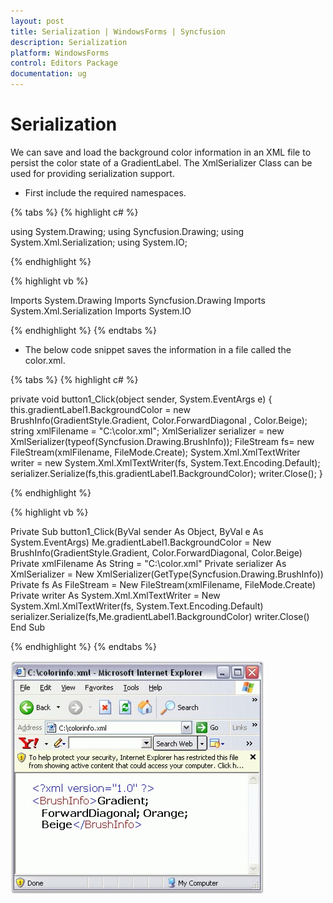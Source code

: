 ```yaml
---
layout: post
title: Serialization | WindowsForms | Syncfusion
description: Serialization
platform: WindowsForms
control: Editors Package
documentation: ug
---
```


# Serialization

We can save and load the background color information in an XML file to persist the color state of a GradientLabel. The XmlSerializer Class can be used for providing serialization support.

*  First include the required namespaces.

{% tabs %}
{% highlight c# %}
  
using System.Drawing;
using Syncfusion.Drawing;
using System.Xml.Serialization;
using System.IO;

{% endhighlight %}

{% highlight vb %}

Imports System.Drawing
Imports Syncfusion.Drawing
Imports System.Xml.Serialization
Imports System.IO

{% endhighlight %}
{% endtabs %}

*  The below code snippet saves the information in a file called the color.xml.

{% tabs %}
{% highlight c# %}

private void button1_Click(object sender, System.EventArgs e)
{
	this.gradientLabel1.BackgroundColor = new BrushInfo(GradientStyle.Gradient, Color.ForwardDiagonal , Color.Beige);
	string xmlFilename = "C:\\color.xml";
	XmlSerializer serializer = new XmlSerializer(typeof(Syncfusion.Drawing.BrushInfo));
	FileStream fs= new FileStream(xmlFilename, FileMode.Create);
	System.Xml.XmlTextWriter writer = new System.Xml.XmlTextWriter(fs, System.Text.Encoding.Default);
	serializer.Serialize(fs,this.gradientLabel1.BackgroundColor);
	writer.Close();
}

{% endhighlight %}

{% highlight vb %}

Private Sub button1_Click(ByVal sender As Object, ByVal e As System.EventArgs)
Me.gradientLabel1.BackgroundColor = New BrushInfo(GradientStyle.Gradient, Color.ForwardDiagonal, Color.Beige)
Private xmlFilename As String = "C:\color.xml"
Private serializer As XmlSerializer = New XmlSerializer(GetType(Syncfusion.Drawing.BrushInfo))
Private fs As FileStream = New FileStream(xmlFilename, FileMode.Create)
Private writer As System.Xml.XmlTextWriter = New System.Xml.XmlTextWriter(fs, System.Text.Encoding.Default)
serializer.Serialize(fs,Me.gradientLabel1.BackgroundColor)
writer.Close()
End Sub
		
{% endhighlight %}
{% endtabs %}

 ![](GradientLabel-Images/Overview_img605.jpeg) 
